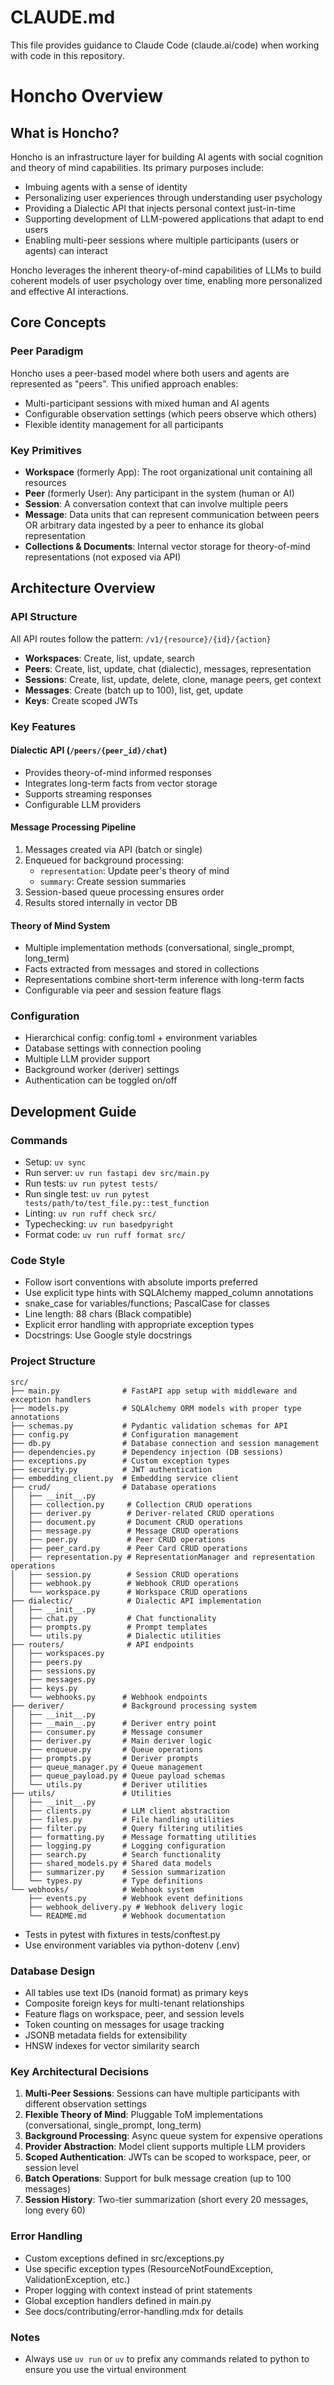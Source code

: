 # CLAUDE.md

This file provides guidance to Claude Code (claude.ai/code) when working with code in this repository.

# Honcho Overview

## What is Honcho?

Honcho is an infrastructure layer for building AI agents with social cognition and theory of mind capabilities. Its primary purposes include:

- Imbuing agents with a sense of identity
- Personalizing user experiences through understanding user psychology
- Providing a Dialectic API that injects personal context just-in-time
- Supporting development of LLM-powered applications that adapt to end users
- Enabling multi-peer sessions where multiple participants (users or agents) can interact

Honcho leverages the inherent theory-of-mind capabilities of LLMs to build coherent models of user psychology over time, enabling more personalized and effective AI interactions.

## Core Concepts

### Peer Paradigm

Honcho uses a peer-based model where both users and agents are represented as "peers". This unified approach enables:

- Multi-participant sessions with mixed human and AI agents
- Configurable observation settings (which peers observe which others)
- Flexible identity management for all participants

### Key Primitives

- **Workspace** (formerly App): The root organizational unit containing all resources
- **Peer** (formerly User): Any participant in the system (human or AI)
- **Session**: A conversation context that can involve multiple peers
- **Message**: Data units that can represent communication between peers OR arbitrary data ingested by a peer to enhance its global representation
- **Collections & Documents**: Internal vector storage for theory-of-mind representations (not exposed via API)

## Architecture Overview

### API Structure

All API routes follow the pattern: `/v1/{resource}/{id}/{action}`

- **Workspaces**: Create, list, update, search
- **Peers**: Create, list, update, chat (dialectic), messages, representation
- **Sessions**: Create, list, update, delete, clone, manage peers, get context
- **Messages**: Create (batch up to 100), list, get, update
- **Keys**: Create scoped JWTs

### Key Features

#### Dialectic API (`/peers/{peer_id}/chat`)

- Provides theory-of-mind informed responses
- Integrates long-term facts from vector storage
- Supports streaming responses
- Configurable LLM providers

#### Message Processing Pipeline

1. Messages created via API (batch or single)
2. Enqueued for background processing:
   - `representation`: Update peer's theory of mind
   - `summary`: Create session summaries
3. Session-based queue processing ensures order
4. Results stored internally in vector DB

#### Theory of Mind System

- Multiple implementation methods (conversational, single_prompt, long_term)
- Facts extracted from messages and stored in collections
- Representations combine short-term inference with long-term facts
- Configurable via peer and session feature flags

### Configuration

- Hierarchical config: config.toml + environment variables
- Database settings with connection pooling
- Multiple LLM provider support
- Background worker (deriver) settings
- Authentication can be toggled on/off

## Development Guide

### Commands

- Setup: `uv sync`
- Run server: `uv run fastapi dev src/main.py`
- Run tests: `uv run pytest tests/`
- Run single test: `uv run pytest tests/path/to/test_file.py::test_function`
- Linting: `uv run ruff check src/`
- Typechecking: `uv run basedpyright`
- Format code: `uv run ruff format src/`

### Code Style

- Follow isort conventions with absolute imports preferred
- Use explicit type hints with SQLAlchemy mapped_column annotations
- snake_case for variables/functions; PascalCase for classes
- Line length: 88 chars (Black compatible)
- Explicit error handling with appropriate exception types
- Docstrings: Use Google style docstrings

### Project Structure

```
src/
├── main.py              # FastAPI app setup with middleware and exception handlers
├── models.py            # SQLAlchemy ORM models with proper type annotations
├── schemas.py           # Pydantic validation schemas for API
├── config.py            # Configuration management
├── db.py                # Database connection and session management
├── dependencies.py      # Dependency injection (DB sessions)
├── exceptions.py        # Custom exception types
├── security.py          # JWT authentication
├── embedding_client.py  # Embedding service client
├── crud/                # Database operations
│   ├── __init__.py
│   ├── collection.py     # Collection CRUD operations
│   ├── deriver.py        # Deriver-related CRUD operations
│   ├── document.py       # Document CRUD operations
│   ├── message.py        # Message CRUD operations
│   ├── peer.py           # Peer CRUD operations
│   ├── peer_card.py      # Peer Card CRUD operations
│   ├── representation.py # RepresentationManager and representation operations
│   ├── session.py        # Session CRUD operations
│   ├── webhook.py        # Webhook CRUD operations
│   └── workspace.py      # Workspace CRUD operations
├── dialectic/            # Dialectic API implementation
│   ├── __init__.py
│   ├── chat.py           # Chat functionality
│   ├── prompts.py        # Prompt templates
│   └── utils.py          # Dialectic utilities
├── routers/              # API endpoints
│   ├── workspaces.py
│   ├── peers.py
│   ├── sessions.py
│   ├── messages.py
│   ├── keys.py
│   └── webhooks.py      # Webhook endpoints
├── deriver/             # Background processing system
│   ├── __init__.py
│   ├── __main__.py      # Deriver entry point
│   ├── consumer.py      # Message consumer
│   ├── deriver.py       # Main deriver logic
│   ├── enqueue.py       # Queue operations
│   ├── prompts.py       # Deriver prompts
│   ├── queue_manager.py # Queue management
│   ├── queue_payload.py # Queue payload schemas
│   └── utils.py         # Deriver utilities
├── utils/               # Utilities
│   ├── __init__.py
│   ├── clients.py       # LLM client abstraction
│   ├── files.py         # File handling utilities
│   ├── filter.py        # Query filtering utilities
│   ├── formatting.py    # Message formatting utilities
│   ├── logging.py       # Logging configuration
│   ├── search.py        # Search functionality
│   ├── shared_models.py # Shared data models
│   ├── summarizer.py    # Session summarization
│   └── types.py         # Type definitions
└── webhooks/            # Webhook system
    ├── events.py        # Webhook event definitions
    ├── webhook_delivery.py # Webhook delivery logic
    └── README.md        # Webhook documentation
```

- Tests in pytest with fixtures in tests/conftest.py
- Use environment variables via python-dotenv (.env)

### Database Design

- All tables use text IDs (nanoid format) as primary keys
- Composite foreign keys for multi-tenant relationships
- Feature flags on workspace, peer, and session levels
- Token counting on messages for usage tracking
- JSONB metadata fields for extensibility
- HNSW indexes for vector similarity search

### Key Architectural Decisions

1. **Multi-Peer Sessions**: Sessions can have multiple participants with different observation settings
2. **Flexible Theory of Mind**: Pluggable ToM implementations (conversational, single_prompt, long_term)
3. **Background Processing**: Async queue system for expensive operations
4. **Provider Abstraction**: Model client supports multiple LLM providers
5. **Scoped Authentication**: JWTs can be scoped to workspace, peer, or session level
6. **Batch Operations**: Support for bulk message creation (up to 100 messages)
7. **Session History**: Two-tier summarization (short every 20 messages, long every 60)

### Error Handling

- Custom exceptions defined in src/exceptions.py
- Use specific exception types (ResourceNotFoundException, ValidationException, etc.)
- Proper logging with context instead of print statements
- Global exception handlers defined in main.py
- See docs/contributing/error-handling.mdx for details

### Notes

- Always use `uv run` or `uv` to prefix any commands related to python to ensure you use the virtual environment
